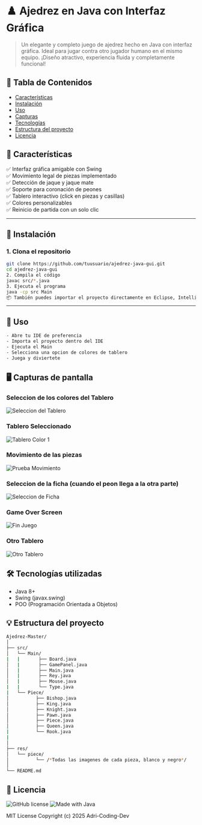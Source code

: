 # ♟️ Ajedrez en Java con Interfaz Gráfica

> Un elegante y completo juego de ajedrez hecho en Java con interfaz gráfica. Ideal para jugar contra otro jugador humano en el mismo equipo. ¡Diseño atractivo, experiencia fluida y completamente funcional!
## 📖 Tabla de Contenidos
- [Características](#-características)
- [Instalación](#-instalación)
- [Uso](#-uso)
- [Capturas](#-capturas)
- [Tecnologías](#-tecnologías)
- [Estructura del proyecto](#-estructura)
- [Licencia](#-licencia)

## 🧩 Características

✅ Interfaz gráfica amigable con Swing  
✅ Movimiento legal de piezas implementado  
✅ Detección de jaque y jaque mate  
✅ Soporte para coronación de peones  
✅ Tablero interactivo (click en piezas y casillas)  
✅ Colores personalizables  
✅ Reinicio de partida con un solo clic  

---
## 🚀 Instalación

### 1. Clona el repositorio

```bash
git clone https://github.com/tuusuario/ajedrez-java-gui.git
cd ajedrez-java-gui
2. Compila el código
javac src/*.java
3. Ejecuta el programa
java -cp src Main
📦 También puedes importar el proyecto directamente en Eclipse, IntelliJ IDEA o tu IDE favorito.
```
---
## 🚀 Uso
```bash
- Abre tu IDE de preferencia
- Importa el proyecto dentro del IDE
- Ejecuta el Main
- Selecciona una opcion de colores de tablero
- Juega y diviertete
```
## 🖥️ Capturas de pantalla
### Seleccion de los colores del Tablero
![Seleccion del Tablero](docs/Menu_Seleccion.png)
### Tablero Seleccionado
![Tablero Color 1](docs/Tablero.png)
### Movimiento de las piezas
![Prueba Movimiento](docs/Movimiento_Base.png)
### Seleccion de la ficha (cuando el peon llega a la otra parte)
![Seleccion de Ficha](docs/Llegada_Peon_Fin_Tablero.png)
### Game Over Screen
![Fin Juego](docs/Game_Over.png)
### Otro Tablero
![Otro Tablero](docs/Otro_Color_Tablero.png)

## 🛠️ Tecnologías utilizadas

- Java 8+  
- Swing (javax.swing)  
- POO (Programación Orientada a Objetos)

## 💡 Estructura del proyecto
```bash
Ajedrez-Master/
│
├── src/
│   └── Main/
|   |       ├── Board.java
│   |       ├── GamePanel.java
│   |       ├── Main.java
│   |       ├── Rey.java
│   |       ├── Mouse.java
|   |       └── Type.java
|   └── Piece/
│          ├── Bishop.java
│          ├── King.java
│          ├── Knight.java
│          ├── Pawn.java
│          ├── Piece.java
│          ├── Queen.java
|          └── Rook.java
|    
│
├── res/
│   └── piece/
│          └── /*Todas las imagenes de cada pieza, blanco y negro*/
│
└── README.md
```
## 📜 Licencia

![GitHub license](https://img.shields.io/github/license/Adri-Coding-Dev/Master_Chess)
![Made with Java](https://img.shields.io/badge/Made%20with-Java-blue)

MIT License
Copyright (c) 2025 Adri-Coding-Dev
